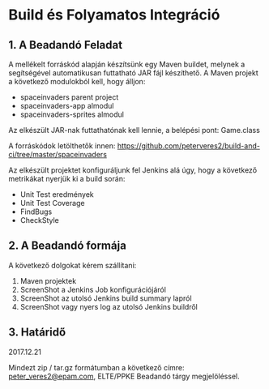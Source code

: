 # Build és Folyamatos Integráció

## 1. A Beadandó Feladat
A mellékelt forráskód alapján készítsünk egy Maven buildet, melynek a segítségével automatikusan futtatható JAR fájl készíthető.
A Maven projekt a következő modulokból kell, hogy álljon:
* spaceinvaders parent project
* spaceinvaders-app almodul
* spaceinvaders-sprites almodul

Az elkészült JAR-nak futtathatónak kell lennie, a belépési pont: Game.class

A forráskódok letölthetők innen: https://github.com/peterveres2/build-and-ci/tree/master/spaceinvaders

Az elkészült projektet konfiguráljunk fel Jenkins alá úgy, hogy a következő metrikákat nyerjük ki a build során:

- Unit Test eredmények
- Unit Test Coverage
- FindBugs
- CheckStyle


## 2. A Beadandó formája
A következő dolgokat kérem szállítani:
1. Maven projektek
1. ScreenShot a Jenkins Job konfigurációjáról
1. ScreenShot az utolsó Jenkins build summary lapról
1. ScreenShot vagy nyers log az utolsó Jenkins buildről

## 3. Határidő
2017.12.21

Mindezt zip / tar.gz formátumban a következő címre: peter_veres2@epam.com, ELTE/PPKE Beadandó tárgy megjelöléssel.
